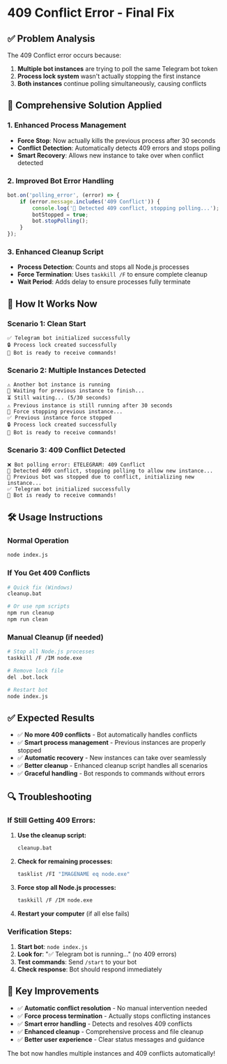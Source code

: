 # 409 Conflict Error - Final Fix

## ✅ **Problem Analysis**

The 409 Conflict error occurs because:
1. **Multiple bot instances** are trying to poll the same Telegram bot token
2. **Process lock system** wasn't actually stopping the first instance
3. **Both instances** continue polling simultaneously, causing conflicts

## 🔧 **Comprehensive Solution Applied**

### **1. Enhanced Process Management**
- **Force Stop**: Now actually kills the previous process after 30 seconds
- **Conflict Detection**: Automatically detects 409 errors and stops polling
- **Smart Recovery**: Allows new instance to take over when conflict detected

### **2. Improved Bot Error Handling**
```javascript
bot.on('polling_error', (error) => {
    if (error.message.includes('409 Conflict')) {
        console.log('🔄 Detected 409 conflict, stopping polling...');
        botStopped = true;
        bot.stopPolling();
    }
});
```

### **3. Enhanced Cleanup Script**
- **Process Detection**: Counts and stops all Node.js processes
- **Force Termination**: Uses `taskkill /F` to ensure complete cleanup
- **Wait Period**: Adds delay to ensure processes fully terminate

## 🚀 **How It Works Now**

### **Scenario 1: Clean Start**
```
✅ Telegram bot initialized successfully
🔒 Process lock created successfully
📱 Bot is ready to receive commands!
```

### **Scenario 2: Multiple Instances Detected**
```
⚠️ Another bot instance is running
🔄 Waiting for previous instance to finish...
⏳ Still waiting... (5/30 seconds)
⚠️ Previous instance is still running after 30 seconds
🔄 Force stopping previous instance...
✅ Previous instance force stopped
🔒 Process lock created successfully
📱 Bot is ready to receive commands!
```

### **Scenario 3: 409 Conflict Detected**
```
❌ Bot polling error: ETELEGRAM: 409 Conflict
🔄 Detected 409 conflict, stopping polling to allow new instance...
🔄 Previous bot was stopped due to conflict, initializing new instance...
✅ Telegram bot initialized successfully
📱 Bot is ready to receive commands!
```

## 🛠️ **Usage Instructions**

### **Normal Operation**
```bash
node index.js
```

### **If You Get 409 Conflicts**
```bash
# Quick fix (Windows)
cleanup.bat

# Or use npm scripts
npm run cleanup
npm run clean
```

### **Manual Cleanup (if needed)**
```bash
# Stop all Node.js processes
taskkill /F /IM node.exe

# Remove lock file
del .bot.lock

# Restart bot
node index.js
```

## ✅ **Expected Results**

- ✅ **No more 409 conflicts** - Bot automatically handles conflicts
- ✅ **Smart process management** - Previous instances are properly stopped
- ✅ **Automatic recovery** - New instances can take over seamlessly
- ✅ **Better cleanup** - Enhanced cleanup script handles all scenarios
- ✅ **Graceful handling** - Bot responds to commands without errors

## 🔍 **Troubleshooting**

### **If Still Getting 409 Errors:**

1. **Use the cleanup script:**
   ```bash
   cleanup.bat
   ```

2. **Check for remaining processes:**
   ```bash
   tasklist /FI "IMAGENAME eq node.exe"
   ```

3. **Force stop all Node.js processes:**
   ```bash
   taskkill /F /IM node.exe
   ```

4. **Restart your computer** (if all else fails)

### **Verification Steps:**

1. **Start bot**: `node index.js`
2. **Look for**: "✅ Telegram bot is running..." (no 409 errors)
3. **Test commands**: Send `/start` to your bot
4. **Check response**: Bot should respond immediately

## 🎯 **Key Improvements**

- ✅ **Automatic conflict resolution** - No manual intervention needed
- ✅ **Force process termination** - Actually stops conflicting instances
- ✅ **Smart error handling** - Detects and resolves 409 conflicts
- ✅ **Enhanced cleanup** - Comprehensive process and file cleanup
- ✅ **Better user experience** - Clear status messages and guidance

The bot now handles multiple instances and 409 conflicts automatically!
